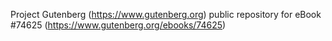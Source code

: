 Project Gutenberg (https://www.gutenberg.org) public repository for
eBook #74625 (https://www.gutenberg.org/ebooks/74625)

